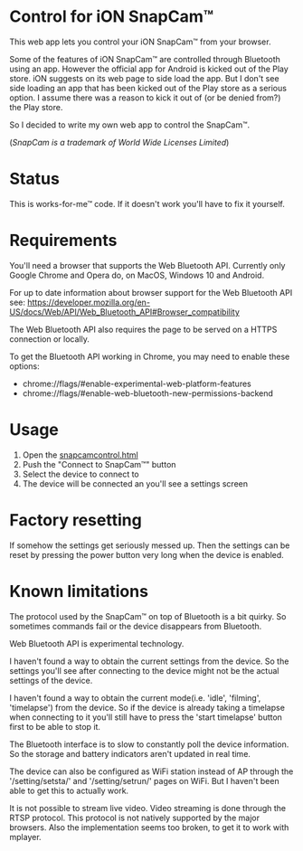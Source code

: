 # Control for iON SnapCam™
This web app lets you control your iON SnapCam™ from your browser.

Some of the features of iON SnapCam™ are controlled through Bluetooth using an app.
However the official app for Android is kicked out of the Play store. iON
suggests on its web page to side load the app. But I don't see side loading an
app that has been kicked out of the Play store as a serious option. I assume
there was a reason to kick it out of (or be denied from?) the Play store.

So I decided to write my own web app to control the SnapCam™.

(*SnapCam is a trademark of World Wide Licenses Limited*)

# Status
This is works-for-me™ code. If it doesn't work you'll have to fix it yourself.

# Requirements
You'll need a browser that supports the Web Bluetooth API. Currently only
Google Chrome and Opera do, on MacOS, Windows 10 and Android.

For up to date information about browser support for the Web Bluetooth API see:
https://developer.mozilla.org/en-US/docs/Web/API/Web_Bluetooth_API#Browser_compatibility

The Web Bluetooth API also requires the page to be served on a HTTPS connection
or locally.

To get the Bluetooth API working in Chrome, you may need to enable these options:
 - chrome://flags/#enable-experimental-web-platform-features
 - chrome://flags/#enable-web-bluetooth-new-permissions-backend

# Usage
1. Open the [snapcamcontrol.html](https://dimhoff.github.io/snapcamcontrol.html)
2. Push the "Connect to SnapCam™" button
3. Select the device to connect to
4. The device will be connected an you'll see a settings screen

# Factory resetting
If somehow the settings get seriously messed up. Then the settings can be reset
by pressing the power button very long when the device is enabled.

# Known limitations
The protocol used by the SnapCam™ on top of Bluetooth is a bit quirky. So sometimes
commands fail or the device disappears from Bluetooth.

Web Bluetooth API is experimental technology.

I haven't found a way to obtain the current settings from the device. So the
settings you'll see after connecting to the device might not be the actual
settings of the device.

I haven't found a way to obtain the current mode(i.e. 'idle', 'filming',
'timelapse') from the device. So if the device is already taking a timelapse
when connecting to it you'll still have to press the 'start timelapse' button
first to be able to stop it.

The Bluetooth interface is to slow to constantly poll the device information.
So the storage and battery indicators aren't updated in real time.

The device can also be configured as WiFi station instead of AP through the 
'/setting/setsta/' and '/setting/setrun/' pages on WiFi. But I haven't been
able to get this to actually work.

It is not possible to stream live video. Video streaming is done through the
RTSP protocol. This protocol is not natively supported by the major browsers.
Also the implementation seems too broken, to get it to work with mplayer.
